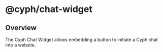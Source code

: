 # @cyph/chat-widget

## Overview

The Cyph Chat Widget allows embedding a button to initiate a Cyph chat into a website.
